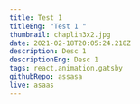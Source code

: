 ```yaml
---
title: Test 1
titleEng: "Test 1 "
thumbnail: chaplin3x2.jpg
date: 2021-02-18T20:05:24.218Z
description: Desc 1
descriptionEng: Desc 1
tags: react,animation,gatsby
githubRepo: assasa
live: asaas
---
```

